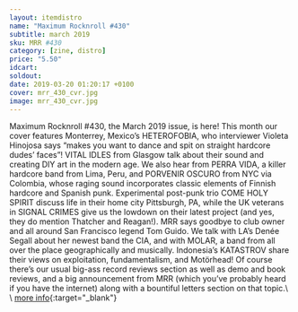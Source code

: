 ```yaml
---
layout: itemdistro
name: "Maximum Rocknroll #430"
subtitle: march 2019
sku: MRR #430
category: [zine, distro]
price: "5.50"
idcart:
soldout:
date: 2019-03-20 01:20:17 +0100
cover: mrr_430_cvr.jpg
image: mrr_430_cvr.jpg
---
```


Maximum Rocknroll #430, the March 2019 issue, is here! This month our cover features Monterrey, Mexico’s HETEROFOBIA, who interviewer Violeta Hinojosa says “makes you want to dance and spit on straight hardcore dudes’ faces”! VITAL IDLES from Glasgow talk about their sound and creating DIY art in the modern age. We also hear from PERRA VIDA, a killer hardcore band from Lima, Peru, and PORVENIR OSCURO from NYC via Colombia, whose raging sound incorporates classic elements of Finnish hardcore and Spanish punk. Experimental post-punk trio COME HOLY SPIRIT discuss life in their home city Pittsburgh, PA, while the UK veterans in SIGNAL CRIMES give us the lowdown on their latest project (and yes, they do mention Thatcher and Reagan!). MRR says goodbye to club owner and all around San Francisco legend Tom Guido. We talk with LA’s Denée Segall about her newest band the CIA, and with MOLAR, a band from all over the place geographically and musically. Indonesia’s KATASTROV share their views on exploitation, fundamentalism, and Motörhead! Of course there’s our usual big-ass record reviews section as well as demo and book reviews, and a big announcement from MRR (which you’ve probably heard if you have the internet) along with a bountiful letters section on that topic.\\
\\
[more info](http://www.maximumrocknroll.com){:target="_blank"}